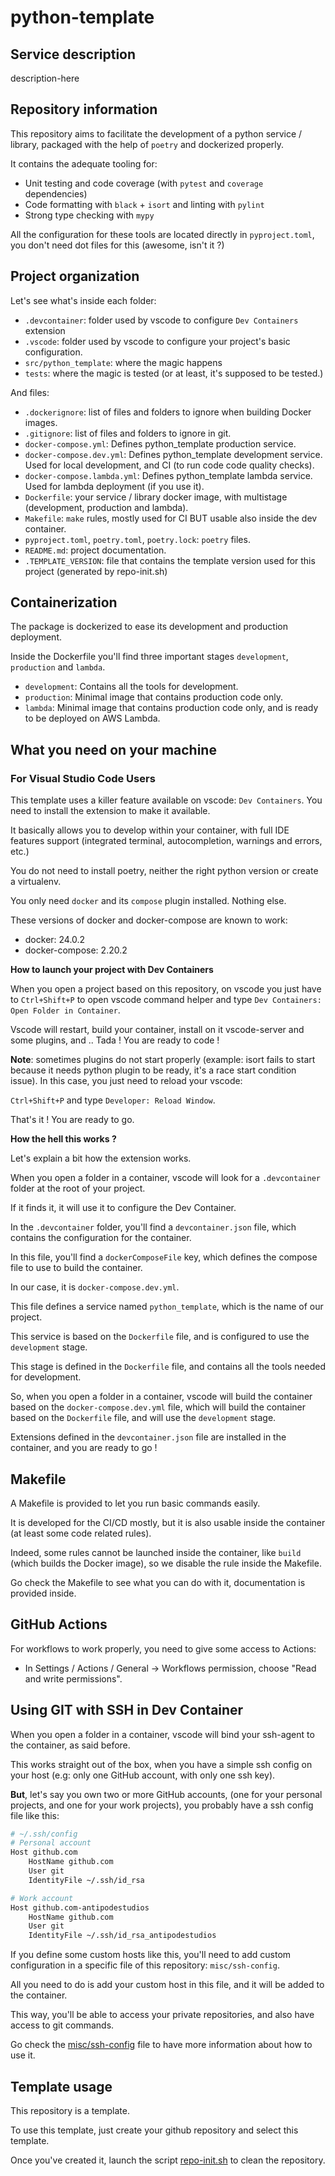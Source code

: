 # python-template

## Service description

description-here

## Repository information

This repository aims to facilitate the development of a python service / library, packaged with the help of `poetry` and dockerized properly.

It contains the adequate tooling for:

- Unit testing and code coverage (with `pytest` and `coverage` dependencies)
- Code formatting with `black` + `isort` and linting with `pylint`
- Strong type checking with `mypy`

All the configuration for these tools are located directly in `pyproject.toml`, you don't need dot files for this (awesome, isn't it ?)

## Project organization

Let's see what's inside each folder:

- `.devcontainer`: folder used by vscode to configure `Dev Containers` extension
- `.vscode`: folder used by vscode to configure your project's basic configuration.
- `src/python_template`: where the magic happens
- `tests`: where the magic is tested (or at least, it's supposed to be tested.)

And files:

- `.dockerignore`: list of files and folders to ignore when building Docker images.
- `.gitignore`: list of files and folders to ignore in git.
- `docker-compose.yml`: Defines python_template production service.
- `docker-compose.dev.yml`: Defines python_template development service. Used for local development, and CI (to run code code quality checks).
- `docker-compose.lambda.yml`: Defines python_template lambda service. Used for lambda deployment (if you use it).
- `Dockerfile`: your service / library docker image, with multistage (development, production and lambda).
- `Makefile`: `make` rules, mostly used for CI BUT usable also inside the dev container.
- `pyproject.toml`, `poetry.toml`, `poetry.lock`: `poetry` files.
- `README.md`: project documentation.
- `.TEMPLATE_VERSION`: file that contains the template version used for this project (generated by repo-init.sh)

## Containerization

The package is dockerized to ease its development and production deployment.

Inside the Dockerfile you'll find three important stages `development`, `production` and `lambda`.

- `development`: Contains all the tools for development.
- `production`: Minimal image that contains production code only.
- `lambda`: Minimal image that contains production code only, and is ready to be deployed on AWS Lambda.

## What you need on your machine

### For Visual Studio Code Users

This template uses a killer feature available on vscode: `Dev Containers`. You need to install the extension to make it available.

It basically allows you to develop within your container, with full IDE features support (integrated terminal, autocompletion, warnings and errors, etc.)

You do not need to install poetry, neither the right python version or create a virtualenv.

You only need `docker` and its `compose` plugin installed. Nothing else.

These versions of docker and docker-compose are known to work:

- docker: 24.0.2
- docker-compose: 2.20.2

**How to launch your project with Dev Containers**

When you open a project based on this repository, on vscode you just have to `Ctrl+Shift+P` to open vscode command helper and type `Dev Containers: Open Folder in Container`.

Vscode will restart, build your container, install on it vscode-server and some plugins, and .. Tada ! You are ready to code !

**Note**: sometimes plugins do not start properly (example: isort fails to start because it needs python plugin to be ready, it's a race start condition issue). In this case, you just need to reload your vscode:

`Ctrl+Shift+P` and type `Developer: Reload Window`.

That's it ! You are ready to go.

**How the hell this works ?**

Let's explain a bit how the extension works.

When you open a folder in a container, vscode will look for a `.devcontainer` folder at the root of your project.

If it finds it, it will use it to configure the Dev Container.

In the `.devcontainer` folder, you'll find a `devcontainer.json` file, which contains the configuration for the container.

In this file, you'll find a `dockerComposeFile` key, which defines the compose file to use to build the container.

In our case, it is `docker-compose.dev.yml`.

This file defines a service named `python_template`, which is the name of our project.

This service is based on the `Dockerfile` file, and is configured to use the `development` stage.

This stage is defined in the `Dockerfile` file, and contains all the tools needed for development.

So, when you open a folder in a container, vscode will build the container based on the `docker-compose.dev.yml` file, which will build the container based on the `Dockerfile` file, and will use the `development` stage.

Extensions defined in the `devcontainer.json` file are installed in the container, and you are ready to go !

## Makefile

A Makefile is provided to let you run basic commands easily.

It is developed for the CI/CD mostly, but it is also usable inside the container (at least some code related rules).

Indeed, some rules cannot be launched inside the container, like `build` (which builds the Docker image), so we disable the rule inside the Makefile.

Go check the Makefile to see what you can do with it, documentation is provided inside.

## GitHub Actions

For workflows to work properly, you need to give some access to Actions:

- In Settings / Actions / General -> Workflows permission, choose "Read and write permissions".

## Using GIT with SSH in Dev Container

When you open a folder in a container, vscode will bind your ssh-agent to the container, as said before.

This works straight out of the box, when you have a simple ssh config on your host (e.g: only one GitHub account, with only one ssh key).

__But__, let's say you own two or more GitHub accounts, (one for your personal projects, and one for your work projects), you probably have a ssh config file like this:

```bash
# ~/.ssh/config
# Personal account
Host github.com
    HostName github.com
    User git
    IdentityFile ~/.ssh/id_rsa

# Work account
Host github.com-antipodestudios
    HostName github.com
    User git
    IdentityFile ~/.ssh/id_rsa_antipodestudios
```

If you define some custom hosts like this, you'll need to add custom configuration in a specific file of this repository: `misc/ssh-config`.

All you need to do is add your custom host in this file, and it will be added to the container.

This way, you'll be able to access your private repositories, and also have access to git commands.

Go check the [misc/ssh-config](./misc/ssh-config) file to have more information about how to use it.

## Template usage

This repository is a template.

To use this template, just create your github repository and select this template.

Once you've created it, launch the script [repo-init.sh](./scripts/repo-init.sh) to clean the repository.
